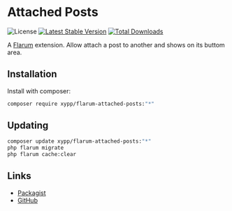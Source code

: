 # Attached Posts

![License](https://img.shields.io/badge/license-MIT-blue.svg) [![Latest Stable Version](https://img.shields.io/packagist/v/xypp/flarum-attached-posts.svg)](https://packagist.org/packages/xypp/flarum-attached-posts) [![Total Downloads](https://img.shields.io/packagist/dt/xypp/flarum-attached-posts.svg)](https://packagist.org/packages/xypp/flarum-attached-posts)

A [Flarum](http://flarum.org) extension. Allow attach a post to another and shows on its buttom area.

## Installation

Install with composer:

```sh
composer require xypp/flarum-attached-posts:"*"
```

## Updating

```sh
composer update xypp/flarum-attached-posts:"*"
php flarum migrate
php flarum cache:clear
```

## Links

- [Packagist](https://packagist.org/packages/xypp/flarum-attached-posts)
- [GitHub](https://github.com/zxy19/flarum-attached-posts)
